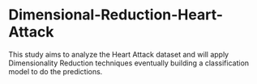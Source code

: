# Dimensional-Reduction-Heart-Attack
This study aims to analyze the Heart Attack dataset and will apply Dimensionality Reduction techniques eventually building a classification model to do the predictions.

